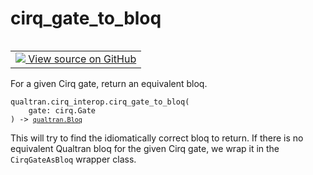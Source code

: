 # cirq_gate_to_bloq


<table class="tfo-notebook-buttons tfo-api nocontent" align="left">
<td>
  <a target="_blank" href="https://github.com/quantumlib/Qualtran/blob/main/qualtran/cirq_interop/_cirq_to_bloq.py#L327-L423">
    <img src="https://www.tensorflow.org/images/GitHub-Mark-32px.png" />
    View source on GitHub
  </a>
</td>
</table>



For a given Cirq gate, return an equivalent bloq.


<pre class="devsite-click-to-copy prettyprint lang-py tfo-signature-link">
<code>qualtran.cirq_interop.cirq_gate_to_bloq(
    gate: cirq.Gate
) -> <a href="../../qualtran/Bloq.html"><code>qualtran.Bloq</code></a>
</code></pre>



<!-- Placeholder for "Used in" -->

This will try to find the idiomatically correct bloq to return. If there is no equivalent
Qualtran bloq for the given Cirq gate, we wrap it in the `CirqGateAsBloq` wrapper class.